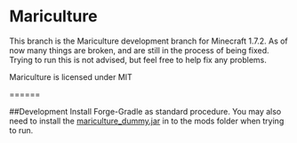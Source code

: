 Mariculture
===========

This branch is the Mariculture development branch for Minecraft 1.7.2. As of now many things are broken, and are still in the process of being fixed. Trying to run this is not advised, but feel free to help fix any problems.

Mariculture is licensed under MIT

======

##Development
Install Forge-Gradle as standard procedure. You may also need to install the [mariculture_dummy.jar](https://dl.dropboxusercontent.com/u/105284170/mariculture_dummy.jar) in to the mods folder when trying to run.
